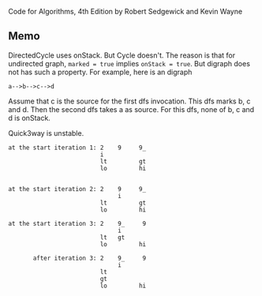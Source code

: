 Code for Algorithms, 4th Edition by Robert Sedgewick and Kevin Wayne

## Memo
DirectedCycle uses onStack. But Cycle doesn't. The reason is that for undirected
graph, `marked = true` implies `onStack = true`. But digraph does not has such a
property. For example, here is an digraph


```
a-->b-->c-->d
```

Assume that c is the source for the first dfs invocation. This dfs marks b, c
and d. Then the second dfs takes a as source. For this dfs, none of b, c and d
is onStack.

Quick3way is unstable.

```
at the start iteration 1: 2    9     9_
                          i          
                          lt         gt
                          lo         hi


at the start iteration 2: 2    9     9_
                               i          
                          lt         gt
                          lo         hi

at the start iteration 3: 2    9_     9
                               i          
                          lt   gt
                          lo         hi

       after iteration 3: 2    9_     9
                               i          
                          lt   
                          gt
                          lo         hi
```
